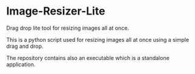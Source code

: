 # Image-Resizer-Lite
Drag drop lite tool for resizing images all at once.

This is a python script used for resizing images all at once using a simple drag and drop.

The repository contains also an executable which is a standalone application.

